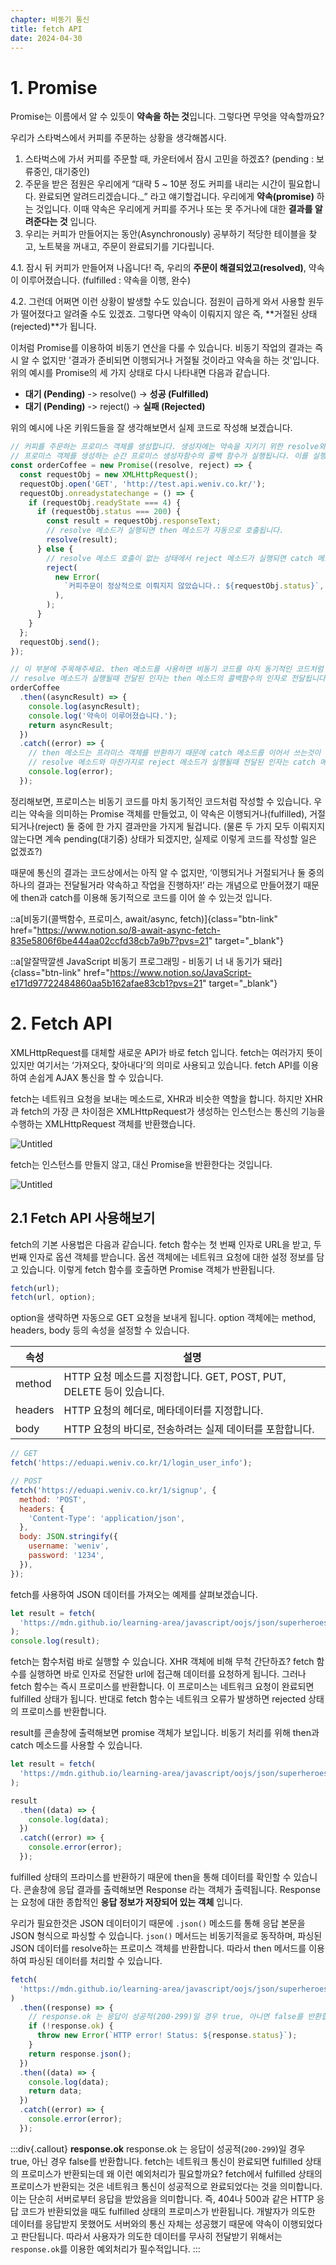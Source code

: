 ```yaml
---
chapter: 비동기 통신
title: fetch API
date: 2024-04-30
---
```


# 1. Promise

Promise는 이름에서 알 수 있듯이 **약속을 하는 것**입니다. 그렇다면 무엇을 약속할까요?

우리가 스타벅스에서 커피를 주문하는 상황을 생각해봅시다.

1. 스타벅스에 가서 커피를 주문할 때, 카운터에서 잠시 고민을 하겠죠? (pending : 보류중인, 대기중인)
2. 주문을 받은 점원은 우리에게 “대략 5 ~ 10분 정도 커피를 내리는 시간이 필요합니다. 완료되면 알려드리겠습니다.\_” 라고 얘기할겁니다. 우리에게 **약속(promise)** 하는 것입니다. 이때 약속은 우리에게 커피를 주거나 또는 못 주거나에 대한 **결과를 알려준다는 것** 입니다.
3. 우리는 커피가 만들어지는 동안(Asynchronously) 공부하기 적당한 테이블을 찾고, 노트북을 꺼내고, 주문이 완료되기를 기다립니다.

4.1. 잠시 뒤 커피가 만들어져 나옵니다! 즉, 우리의 **주문이 해결되었고(resolved)**, 약속이 이루어졌습니다. (fulfilled : 약속을 이행, 완수)

4.2. 그런데 어쩌면 이런 상황이 발생할 수도 있습니다. 점원이 급하게 와서 사용할 원두가 떨어졌다고 알려줄 수도 있겠죠. 그렇다면 약속이 이뤄지지 않은 즉, **거절된 상태(rejected)**가 됩니다.

이처럼 Promise를 이용하여 비동기 연산을 다룰 수 있습니다. 비동기 작업의 결과는 즉시 알 수 없지만 '결과가 준비되면 이행되거나 거절될 것이라고 약속을 하는 것'입니다. 위의 예시를 Promise의 세 가지 상태로 다시 나타내면 다음과 같습니다.

- **대기 (Pending)** -> resolve() -> **성공 (Fulfilled)**
- **대기 (Pending)** -> reject() -> **실패 (Rejected)**

위의 예시에 나온 키워드들을 잘 생각해보면서 실제 코드로 작성해 보겠습니다.

```jsx
// 커피를 주문하는 프로미스 객체를 생성합니다. 생성자에는 약속을 지키기 위한 resolve와, 약속을 지키지 못했을 때를 대비한 reject 두 가지를 인자로 전달합니다.
// 프로미스 객체를 생성하는 순간 프로미스 생성자함수의 콜백 함수가 실행됩니다. 이를 실행자(executor)라 부릅니다.
const orderCoffee = new Promise((resolve, reject) => {
  const requestObj = new XMLHttpRequest();
  requestObj.open('GET', 'http://test.api.weniv.co.kr/');
  requestObj.onreadystatechange = () => {
    if (requestObj.readyState === 4) {
      if (requestObj.status === 200) {
        const result = requestObj.responseText;
        // resolve 메소드가 실행되면 then 메소드가 자동으로 호출됩니다.
        resolve(result);
      } else {
        // resolve 메소드 호출이 없는 상태에서 reject 메소드가 실행되면 catch 메소드가 자동으로 호출됩니다.
        reject(
          new Error(
            `커피주문이 정상적으로 이뤄지지 않았습니다.: ${requestObj.status}`,
          ),
        );
      }
    }
  };
  requestObj.send();
});

// 이 부분에 주목해주세요. then 메소드를 사용하면 비동기 코드를 마치 동기적인 코드처럼 작성할 수 있습니다. 앞에서 작성한 XHR 코드와 비교해보는것도 좋습니다.
// resolve 메소드가 실행될때 전달된 인자는 then 메소드의 콜백함수의 인자로 전달됩니다.
orderCoffee
  .then((asyncResult) => {
    console.log(asyncResult);
    console.log('약속이 이루어졌습니다.');
    return asyncResult;
  })
  .catch((error) => {
    // then 메소드는 프라미스 객체를 반환하기 때문에 catch 메소드를 이어서 쓰는것이 가능합니다.
    // resolve 메소드와 마찬가지로 reject 메소드가 실행될때 전달된 인자는 catch 메소드의 콜백함수의 인자로 전달됩니다.
    console.log(error);
  });
```

정리해보면, 프로미스는 비동기 코드를 마치 동기적인 코드처럼 작성할 수 있습니다. 우리는 약속을 의미하는 Promise 객체를 만들었고, 이 약속은 이행되거나(fulfilled), 거절되거나(reject) 둘 중에 한 가지 결과만을 가지게 될겁니다. (물론 두 가지 모두 이뤄지지 않는다면 계속 pending(대기중) 상태가 되겠지만, 실제로 이렇게 코드를 작성할 일은 없겠죠?)

때문에 통신의 결과는 코드상에서는 아직 알 수 없지만, ‘이행되거나 거절되거나 둘 중의 하나의 결과는 전달될거라 약속하고 작업을 진행하자!’ 라는 개념으로 만들어졌기 때문에 then과 catch를 이용해 동기적으로 코드를 이어 쓸 수 있는것 입니다.

::a[비동기(콜백함수, 프로미스, await/async, fetch)]{class="btn-link" href="https://www.notion.so/8-await-async-fetch-835e5806f6be444aa02ccfd38cb7a9b7?pvs=21" target="\_blank"}

::a[알잘딱깔센 JavaScript 비동기 프로그래밍 - 비동기 너 내 동기가 돼라]{class="btn-link" href="https://www.notion.so/JavaScript-e171d97722484860aa5b162afae83cb1?pvs=21" target="\_blank"}

# 2. Fetch API

XMLHttpRequest를 대체할 새로운 API가 바로 fetch 입니다. fetch는 여러가지 뜻이 있지만 여기서는 ‘가져오다, 찾아내다’의 의미로 사용되고 있습니다. fetch API를 이용하여 손쉽게 AJAX 통신을 할 수 있습니다.

fetch는 네트워크 요청을 보내는 메소드로, XHR과 비슷한 역할을 합니다. 하지만 XHR과 fetch의 가장 큰 차이점은 XMLHttpRequest가 생성하는 인스턴스는 통신의 기능을 수행하는 XMLHttpRequest 객체를 반환했습니다.

![Untitled](/images/essentials-javascript/chapter12/Untitled%202.png)

fetch는 인스턴스를 만들지 않고, 대신 Promise을 반환한다는 것입니다.

![Untitled](/images/essentials-javascript/chapter12/Untitled%203.png)

## 2.1 Fetch API 사용해보기

fetch의 기본 사용법은 다음과 같습니다. fetch 함수는 첫 번째 인자로 URL을 받고, 두 번째 인자로 옵션 객체를 받습니다. 옵션 객체에는 네트워크 요청에 대한 설정 정보를 담고 있습니다. 이렇게 fetch 함수를 호출하면 Promise 객체가 반환됩니다.

```js
fetch(url);
fetch(url, option);
```

option을 생략하면 자동으로 GET 요청을 보내게 됩니다. option 객체에는 method, headers, body 등의 속성을 설정할 수 있습니다.

| 속성    | 설명                                                                 |
| ------- | -------------------------------------------------------------------- |
| method  | HTTP 요청 메소드를 지정합니다. GET, POST, PUT, DELETE 등이 있습니다. |
| headers | HTTP 요청의 헤더로, 메타데이터를 지정합니다.                         |
| body    | HTTP 요청의 바디로, 전송하려는 실제 데이터를 포함합니다.             |

```js
// GET
fetch('https://eduapi.weniv.co.kr/1/login_user_info');

// POST
fetch('https://eduapi.weniv.co.kr/1/signup', {
  method: 'POST',
  headers: {
    'Content-Type': 'application/json',
  },
  body: JSON.stringify({
    username: 'weniv',
    password: '1234',
  }),
});
```

fetch를 사용하여 JSON 데이터를 가져오는 예제를 살펴보겠습니다.

```javascript
let result = fetch(
  'https://mdn.github.io/learning-area/javascript/oojs/json/superheroes.json',
);
console.log(result);
```

fetch는 함수처럼 바로 실행할 수 있습니다. XHR 객체에 비해 무척 간단하죠? fetch 함수를 실행하면 바로 인자로 전달한 url에 접근해 데이터를 요청하게 됩니다. 그러나 fetch 함수는 즉시 프로미스를 반환합니다. 이 프로미스는 네트워크 요청이 완료되면 fulfilled 상태가 됩니다. 반대로 fetch 함수는 네트워크 오류가 발생하면 rejected 상태의 프로미스를 반환합니다.

result를 콘솔창에 출력해보면 promise 객체가 보입니다. 비동기 처리를 위해 then과 catch 메소드를 사용할 수 있습니다.

```jsx
let result = fetch(
  'https://mdn.github.io/learning-area/javascript/oojs/json/superheroes.json',
);

result
  .then((data) => {
    console.log(data);
  })
  .catch((error) => {
    console.error(error);
  });
```

fulfilled 상태의 프라미스를 반환하기 때문에 then을 통해 데이터를 확인할 수 있습니다. 콘솔창에 응답 결과를 출력해보면 Response 라는 객체가 출력됩니다. Response는 요청에 대한 종합적인 **응답 정보가 저장되어 있는 객체** 입니다.

우리가 필요한것은 JSON 데이터이기 때문에 `.json()` 메소드를 통해 응답 본문을 JSON 형식으로 파싱할 수 있습니다. `json()` 메서드는 비동기적을로 동작하며, 파싱된 JSON 데이터를 resolve하는 프로미스 객체를 반환합니다. 따라서 then 메서드를 이용하여 파싱된 데이터를 처리할 수 있습니다.

```jsx
fetch(
  'https://mdn.github.io/learning-area/javascript/oojs/json/superheroes.json',
)
  .then((response) => {
    // response.ok 는 응답이 성공적(200-299)일 경우 true, 아니면 false를 반환합니다.
    if (!response.ok) {
      throw new Error(`HTTP error! Status: ${response.status}`);
    }
    return response.json();
  })
  .then((data) => {
    console.log(data);
    return data;
  })
  .catch((error) => {
    console.error(error);
  });
```

:::div{.callout}
**response.ok**
response.ok 는 응답이 성공적(`200-299`)일 경우 true, 아닌 경우 false를 반환합니다. fetch는 네트워크 통신이 완료되면 fulfilled 상태의 프로미스가 반환되는데 왜 이런 예외처리가 필요할까요?
fetch에서 fulfilled 상태의 프로미스가 반환되는 것은 네트워크 통신이 성공적으로 완료되었다는 것을 의미합니다. 이는 단순히 서버로부터 응답을 받았음을 의미합니다. 즉, 404나 500과 같은 HTTP 응답 코드가 반환되었을 때도 fulfilled 상태의 프로미스가 반환됩니다. 개발자가 의도한 데이터를 응답받지 못했어도 서버와의 통신 자체는 성공했기 때문에 약속이 이행되었다고 판단됩니다.
따라서 사용자가 의도한 데이터를 무사히 전달받기 위해서는 `response.ok`를 이용한 예외처리가 필수적입니다.
:::
